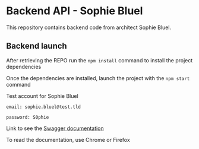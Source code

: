 # Backend API - Sophie Bluel

This repository contains backend code from architect Sophie Bluel.

## Backend launch

After retrieving the REPO run the `npm install` command to install the project dependencies

Once the dependencies are installed, launch the project with the `npm start` command

Test account for Sophie Bluel

```
email: sophie.bluel@test.tld

password: S0phie
```

Link to see the
[Swagger documentation ](http://localhost:5678/api-docs/)

To read the documentation, use Chrome or Firefox
